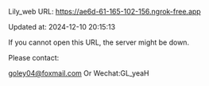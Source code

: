 Lily_web URL: https://ae6d-61-165-102-156.ngrok-free.app

Updated at: 2024-12-10 20:15:13

If you cannot open this URL, the server might be down.

Please contact: 

goley04@foxmail.com Or Wechat:GL_yeaH